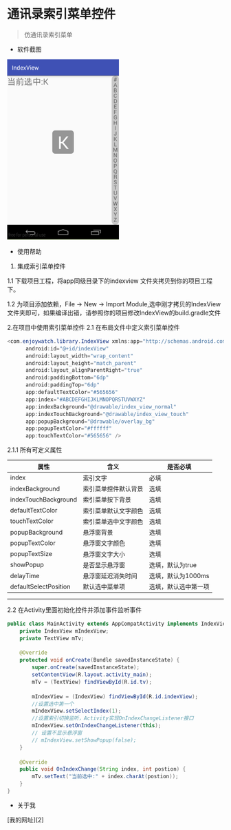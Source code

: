 # 通讯录索引菜单控件

> 仿通讯录索引菜单

- 软件截图

![通讯录索引菜单][1]

 -  使用帮助
 1. 集成索引菜单控件
 
1.1 下载项目工程，将app同级目录下的indexview 文件夹拷贝到你的项目工程下。

1.2 为项目添加依赖，File -> New -> Import Module,选中刚才拷贝的IndexView文件夹即可，如果编译出错，请参照你的项目修改IndexView的build.gradle文件

2.在项目中使用索引菜单控件
2.1 在布局文件中定义索引菜单控件

  ```java
<com.enjoywatch.library.IndexView xmlns:app="http://schemas.android.com/apk/res-auto"
        android:id="@+id/indexView"
        android:layout_width="wrap_content"
        android:layout_height="match_parent"
        android:layout_alignParentRight="true"
        android:paddingBottom="6dp"
        android:paddingTop="6dp"
        app:defaultTextColor="#565656"
        app:index="#ABCDEFGHIJKLMNOPQRSTUVWXYZ"
        app:indexBackground="@drawable/index_view_normal"
        app:indexTouchBackground="@drawable/index_view_touch"
        app:popupBackground="@drawable/overlay_bg"
        app:popupTextColor="#ffffff"
        app:touchTextColor="#565656" />
```
2.1.1 所有可定义属性

| 属性                  | 含义                 | 是否必填             |
| --------------------- | -------------------- | -------------------- |
| index                 | 索引文字             | 必填                 |
| indexBackground       | 索引菜单控件默认背景 | 选填                 |
| indexTouchBackground  | 索引菜单按下背景     | 选填                 |
| defaultTextColor      | 索引菜单默认文字颜色 | 选填                 |
| touchTextColor        | 索引菜单选中文字颜色 | 选填                 |
| popupBackground       | 悬浮窗背景           | 选填                 |
| popupTextColor        | 悬浮窗文字颜色       | 选填                 |
| popupTextSize         | 悬浮窗文字大小       | 选填                 |
| showPopup             | 是否显示悬浮窗       | 选填，默认为true     |
| delayTime             | 悬浮窗延迟消失时间   | 选填，默认为1000ms   |
| defaultSelectPosition | 默认选中菜单项       | 选填，默认选中第一项 |

***

2.2 在Activity里面初始化控件并添加事件监听事件

```java
public class MainActivity extends AppCompatActivity implements IndexView.OnIndexChangeListener {
    private IndexView mIndexView;
    private TextView mTv;

    @Override
    protected void onCreate(Bundle savedInstanceState) {
        super.onCreate(savedInstanceState);
        setContentView(R.layout.activity_main);
        mTv = (TextView) findViewById(R.id.tv);

        mIndexView = (IndexView) findViewById(R.id.indexView);
        //设置选中第一个
        mIndexView.setSelectIndex(1);
        //设置索引切换监听，Activity实现OnIndexChangeListener接口
        mIndexView.setOnIndexChangeListener(this);
        // 设置不显示悬浮窗
        // mIndexView.setShowPopup(false);
    }

    @Override
    public void OnIndexChange(String index, int postion) {
        mTv.setText("当前选中:" + index.charAt(postion));
    }
}
```
 - 关于我


[我的网址][2]
   
  [1]: https://github.com/CB2Git/ImageBed/blob/master/IndexView/indexview.png?raw=true
   [9]: http://www.27house.cn